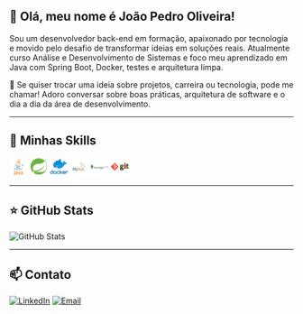 ## 💜 Olá, meu nome é João Pedro Oliveira!

Sou um desenvolvedor back-end em formação, apaixonado por tecnologia e movido pelo desafio de transformar ideias em soluções reais. Atualmente curso Análise e Desenvolvimento de Sistemas e foco meu aprendizado em Java com Spring Boot, Docker, testes e arquitetura limpa.

💬 Se quiser trocar uma ideia sobre projetos, carreira ou tecnologia, pode me chamar! Adoro conversar sobre boas práticas, arquitetura de software e o dia a dia da área de desenvolvimento.

---

## 🚀 Minhas Skills

<code><img height="32" src="https://raw.githubusercontent.com/github/explore/main/topics/java/java.png" alt="Java"/></code>
<code><img height="32" src="https://raw.githubusercontent.com/github/explore/main/topics/spring/spring.png" alt="Spring"/></code>
<code><img height="32" src="https://raw.githubusercontent.com/github/explore/main/topics/docker/docker.png" alt="Docker"/></code>
<code><img height="32" src="https://raw.githubusercontent.com/github/explore/main/topics/mysql/mysql.png" alt="MySQL"/></code>
<code><img height="32" src="https://raw.githubusercontent.com/github/explore/main/topics/mongodb/mongodb.png" alt="MongoDB"/></code>
<code><img height="32" src="https://raw.githubusercontent.com/github/explore/main/topics/git/git.png" alt="Git"/></code>

---

## ⭐ GitHub Stats

![GitHub Stats](https://github-readme-stats.vercel.app/api?username=joaopedro-oliveira&show_icons=true&theme=default)

---

## 📫 Contato

[![LinkedIn](https://img.shields.io/badge/LinkedIn-0A66C2?style=for-the-badge&logo=linkedin&logoColor=white)](http://linkedin.com/in/jo%C3%A3o-pedro-oliveira-488389178)
[![Email](https://img.shields.io/badge/Email-D14836?style=for-the-badge&logo=gmail&logoColor=white)](mailto:jp.oliveira04@hotmail.com)

